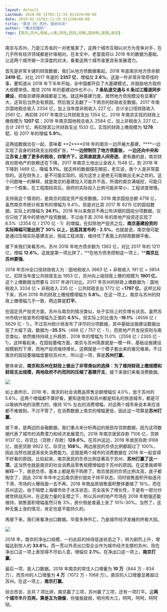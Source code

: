 ```yaml
---
layout: default
Lastmod: 2020-08-15T03:11:55.911476+00:00
date: 2019-02-15T03:11:55.911290+00:00
title: "南京 VS 苏州，宿命对决"
author: "槽点挖掘机"
tags: [南京,苏州,增幅,上缴,财政,固投,规模,国地税,基建,居民]
---
```



南京与苏州，乃是江苏省的一对老冤家了，这两个城市互相以对方为竞争对手，在几乎所有经济领域都是针锋相对。在本文中，老蛮我将以 2018 年的数据为基础，让这两个城市做一次深度的对决，看看这两个城市谁更具有发展潜力。

首先是非常关键的财政数据，我们从地方债数据看起，2018 年底南京地方债余额 **2419 亿**，对比 2017 年底的 **2357 亿**，增幅仅 **2.6%**。这是一件非常非常奇怪的事，要知道从 2018 年下半年开始，全中国都开启了大基建模式，并鼓励地方政府大规模举债。南京 2018 年的基建动作也不小，**7 条轨道交通与 6 条过江隧道同步建设**，把南京建得满城都是工地。就这种基建力度，居然地方债规模没有显著扩大，这背后当然会有原因。然后我又去翻了一下南京的财政收支数据。2017 年南京国地税总收入 2334 亿，加上当年度非税收入 227 亿，合计全口径财政收入 2561 亿，再扣除 2017 年南京公共财政支出 1354 亿，2018 年南京实现的财政上缴规模为 **1207 亿**；2018 年南京国地税总收入 2584 亿，加上非税收入 227 亿，合计 2811 亿，再扣除其公共财政支出 1533 亿，实现的财政上缴规模为 **1278 亿**，较 2017 年的增幅 **5.9%**。

这两组数据合在一起，意味着 **2****018 年的南京一边开展大基建，****一边实现了自身的财政支出规模扩张，****一边控制住了地方债膨胀， 一边还向中央和江苏省上缴了更多的税收，四管齐下，这简直就是人间奇迹**。更有趣的是，南京财政对房地产的依赖还在下降，2017 年南京土地出让金收入 1548 亿，到 2018 年下降到 1469 亿，降幅 **5.1%**。就这样的数据摆在眼前，老实说，我个人是非常震惊的。这在财务上，是不可能实现的，因为这世上是绝无可能做出无米之炊的。这个问题唯一的解释，就是南京的基建投入可能并不高，所谓的南京满城挖，可能只是一个假象。在工程围挡背后，政府的实际投入比例可能非常小，工程进度很慢。

支持我这个猜测的，是南京的固定资产投资数据。2018 南京固投总额 4718 亿，虽然南京市统计局宣布的增幅为 9.4%，但是对比其 2017 年 6215 亿的固投数据，实际上的降幅为 **24.1%**。2018 年以来南京不再公布详细的固投分项数据，仅仅只给了其中的房地产投资数据，不过由于其 2018 年的房地产投资还实现了 8.5%（2354 亿 / 2170 亿 - 1）的增幅，在扣除地产投资之后，**南京基建投资的实际降幅可能达到了 30% 以上，远高其宣布的 - 2.5%**。也就是说，南京很可能是通过压缩实际基建支出，拖延工程进度，维持住了表面上的财政数据平衡。

接下来我们来看苏州。苏州 2018 年地方债余额为 1363 亿，对比 2017 年的 1211 亿，增幅 **12.6%**。这就是第一项比拼了，**在地方债务控制这一项上，****南京比苏州要强**。

2018 年苏州全口径财政收入为：国地税收入 3663 亿 + 非税收入 191 亿 = 3854 亿，扣除当年度公共财政支出 1953 亿，苏州向上级财政上缴的规模为 **1901 亿**。这个上缴数据当然要与 2017 年进行对比。2017 年苏州的财政上缴数据为：国地税收入 3334 亿 + 非税收入 235 亿 - 公共财政支出 1772 亿 =**1797 亿**。这样比较下来，苏州 2018 年的财政上缴规模增幅为 **5.8%**。在这一项上，南京与苏州的财政上缴增幅几乎一致，两边算是**打平**。

在固定资产投资方面，苏州与南京的情况类似，处于实际上的负增长状态。虽然苏州市统计局宣布的增幅为正值的 **4.5%**，但实际上的比值为 **-19.1%**（4556 亿 / 5629 亿 - 1）。不过苏州统计局发布了详尽的分项数据，其中基础设施建设数据出现了大幅下调，数据为 **-35.5%**（488 亿 / 757 亿 - 1），而房地产开发投资则与南京类似，依然维持持续上升趋势，2018 年的增幅为 11.0%（2558 亿 / 2305 亿 - 1）。这样看起来，在固投萎缩方面，南京与苏州简直就是一模一样，基础设施建设规模剧烈下滑，而地产投资维持增长，这俩就是一个模子套出来的难兄难弟。不过南京的固投萎缩幅度要较苏州大，所以这一项，算是**苏州打赢**。

整体来说，**南京和苏州在财政上做出了非常类似的选择：为了维持财政上缴规模和财政支出规模，两地政府不约而同的压缩了基建开支**。接下来我们来看消费数据。

![](https://images.weserv.nl/?url=https%3A//ressrc.com/wp-content/uploads/2019/03/20190308083014.jpg)

如上表所示，2018 年，南京的社会消费品零售总额增幅仅 4.0%，低于苏州的 5.6%。这两个增幅都不算好看，要知道南京和苏州都是知名的旅游城市，都是可以吸纳外地的消费力的，维持 10% 左右的消费增幅，对这两个城市来说本来应该都不难做到。不过不管了，在消费数据上南京的增幅更低，因此这一项算是**苏州打赢**。

接下来，是两边的金融数据。我们重点来分析两边的居民存贷款数据，因为这项数据代表了城市的消费潜力和经济发展潜力。2018 年南京居民存款 7106 亿，贷款 9137 亿，存贷比（贷款 / 存款）**128.6%**。在苏州这边，2018 年居民存款 9168 亿，居民贷款 9922 亿，存贷比 **108%**。两边居民的负债比例都超过了 100%，因此当然也就逐渐丧失消费能力。这就是两个城市的消费数据在 2018 年一起变得不好看的原因。比较起来，南京居民的负债比例显著高于苏州，**苏州打赢了这一项**，这当然也就是南京的社会消费品零售规模增幅低于苏州的原因。在这里我顺带解释一下，居民负债，基本上都是用于购房了。南京居民的负债比例太高，底子都掏空了，因此 2018 年年中之后南京房价就处于持平状态，同时销售面积开始逐月下滑，市场的火爆局面一去不再，2018 年商品房销售面积整体萎缩了 16%。而在苏州这边，由于隔壁上海楼市处于冰冻状态，完全丧失了增长性，于是有一部分炒楼党转战苏州，在这股力量的支撑之下，所以苏州的地产市场在 2018 年勉强还能维持，销售面积增幅虽然只有 3%，房价倒是普遍上涨了 10%-30%。当然了，这种无量上涨的情况，肯定也是不能持久的。

再接下来，我们来看净出口数据。毕竟多挣外汇，乃是城市经济发展的终极大招。

![](https://images.weserv.nl/?url=https%3A//ressrc.com/wp-content/uploads/2019/03/20190308082921.jpg)

2018 年，南京的净出口规模，一扫此前的持续低迷状态之下，转为剧烈上升，增幅达到惊人的 **33.8%**。而一贯以外资出口型企业作为城市经济支撑的苏州，则在净出口这一项上表现得不尽如人意，增幅仅 **2.1%**。在净出口这一项上，**南京打赢**。

最后一项，是人口数据。2018 年南京的常住人口增量为 **10 万**（844 万 - 834 万），而苏州的人口增量为 **4 万**（1072 万 - 1068 万）。南京的人口增量显著超过苏州。在这一项上，**南京打赢**。

综合而言，总共 7 项比拼，南京赢了三项，苏州赢了三项，还有一项打平。这**两个城市半斤百两，算是互为镜像**，你强我就弱，明月照大江，呵呵，呵呵，呵呵哒。
